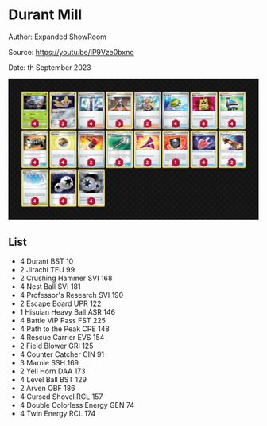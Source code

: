 # Durant Mill

Author: Expanded ShowRoom

Source: <https://youtu.be/iP9Vze0bxno>

Date: th September 2023

![decklist](../../images/OBF/Durant%20Mill/2-%20Durant%20Mill.png)

## List

* 4 Durant BST 10
* 2 Jirachi TEU 99
* 2 Crushing Hammer SVI 168
* 4 Nest Ball SVI 181
* 4 Professor's Research SVI 190
* 2 Escape Board UPR 122
* 1 Hisuian Heavy Ball ASR 146
* 4 Battle VIP Pass FST 225
* 4 Path to the Peak CRE 148
* 4 Rescue Carrier EVS 154
* 2 Field Blower GRI 125
* 4 Counter Catcher CIN 91
* 3 Marnie SSH 169
* 2 Yell Horn DAA 173
* 4 Level Ball BST 129
* 2 Arven OBF 186
* 4 Cursed Shovel RCL 157
* 4 Double Colorless Energy GEN 74
* 4 Twin Energy RCL 174
